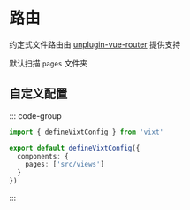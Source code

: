 # 路由

约定式文件路由由 [unplugin-vue-router](https://github.com/posva/unplugin-vue-router) 提供支持

默认扫描 `pages` 文件夹

## 自定义配置

::: code-group

```ts [vixt.config.ts]
import { defineVixtConfig } from 'vixt'

export default defineVixtConfig({
  components: {
    pages: ['src/views']
  }
})
```

:::

